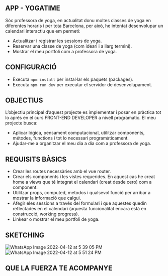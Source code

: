 
##  APP - YOGATIME

Sóc professora de yoga, en actualitat donu moltes classes de yoga en diferentes horaris i per tota Barcelona, per això, he intentat desenvolupar un calendari interactiu que em permeti:
- Actualitzar i registrar les sessions de yoga.
- Reservar una classe de yoga (com ideari i a llarg termini).
- Mostrar el meu portfoli com a professora de yoga.

## CONFIGURACIÓ

- Executa `npm install` per instal·lar els paquets (packages).
- Executa `npm run dev` per executar el servidor de desenvolupament.

## OBJECTIUS

L’objectiu principal d’aquest projecte es implementar i posar en pràctica tot lo aprés en el curs FRONT-END DEVELOPER a nivell programatic. 
El meu projecte busca:
- Aplicar lógica, pensament computacional, utilitzar components, métodes, functions i tot lo necessari programàticament.
- Ajudar-me a organitzar el meu dia a dia com a professora de yoga.

## REQUISITS BÀSICS

- Crear les routes necessàries amb el vue router.
- Crear els components i les vistes requerides. En aquest cas he creat home a views que té integrat el calendari (creat desde cero) com a component.
- Utilitzar props,  computed, metodos i qualsevol funció per arribar a mostrar la informació que calgui.
- Afegir eles sessions a través del formulari i que aquestes quedin reflectades en el calendari (aquesta funcionalitat encara està en construcció, working progress).
- Linkear o mostrar el meu portfoli de yoga.

## SKETCHING
![WhatsApp Image 2022-04-12 at 5 39 05 PM](https://user-images.githubusercontent.com/99185753/163048697-02a0c974-9ad3-451c-976d-4329920c5ecc.jpeg)
![WhatsApp Image 2022-04-12 at 5 51 24 PM](https://user-images.githubusercontent.com/99185753/163048702-0dc410bf-0158-43ec-9c27-5340ccc53d52.jpeg)

## QUE LA FUERZA TE ACOMPANYE
